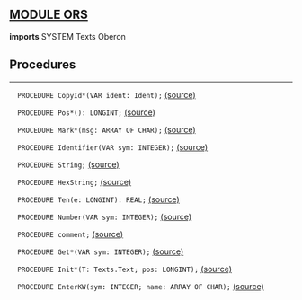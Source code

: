 
## [MODULE ORS](https://github.com/io-core/Build/blob/main/ORS.Mod)

  **imports** SYSTEM Texts Oberon
## Procedures
---

`  PROCEDURE CopyId*(VAR ident: Ident);` [(source)](https://github.com/io-core/Build/blob/main/ORS.Mod#L57)


`  PROCEDURE Pos*(): LONGINT;` [(source)](https://github.com/io-core/Build/blob/main/ORS.Mod#L61)


`  PROCEDURE Mark*(msg: ARRAY OF CHAR);` [(source)](https://github.com/io-core/Build/blob/main/ORS.Mod#L65)


`  PROCEDURE Identifier(VAR sym: INTEGER);` [(source)](https://github.com/io-core/Build/blob/main/ORS.Mod#L75)


`  PROCEDURE String;` [(source)](https://github.com/io-core/Build/blob/main/ORS.Mod#L90)


`  PROCEDURE HexString;` [(source)](https://github.com/io-core/Build/blob/main/ORS.Mod#L102)


`  PROCEDURE Ten(e: LONGINT): REAL;` [(source)](https://github.com/io-core/Build/blob/main/ORS.Mod#L122)


`  PROCEDURE Number(VAR sym: INTEGER);` [(source)](https://github.com/io-core/Build/blob/main/ORS.Mod#L132)


`  PROCEDURE comment;` [(source)](https://github.com/io-core/Build/blob/main/ORS.Mod#L201)


`  PROCEDURE Get*(VAR sym: INTEGER);` [(source)](https://github.com/io-core/Build/blob/main/ORS.Mod#L215)


`  PROCEDURE Init*(T: Texts.Text; pos: LONGINT);` [(source)](https://github.com/io-core/Build/blob/main/ORS.Mod#L270)


`  PROCEDURE EnterKW(sym: INTEGER; name: ARRAY OF CHAR);` [(source)](https://github.com/io-core/Build/blob/main/ORS.Mod#L274)


